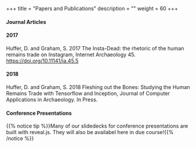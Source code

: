 +++
title = "Papers and Publications"
description = ""
weight = 60
+++

#### Journal Articles

#### 2017 ####
Huffer, D. and Graham, S. 2017 The Insta-Dead: the rhetoric of the human remains trade on Instagram, Internet Archaeology 45. https://doi.org/10.11141/ia.45.5

#### 2018 ####
Huffer, D. and Graham, S. 2018 Fleshing out the Bones: Studying the Human Remains Trade with Tensorflow and Inception, Journal of Computer Applications in Archaeology. In Press.

#### Conference Presentations

{{% notice tip %}}Many of our slidedecks for conference presentations are built with reveal.js. They will also be availabel here in due course!{{% /notice %}}